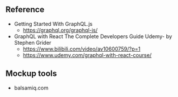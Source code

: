 ## Reference
- Getting Started With GraphQL.js
    - https://graphql.org/graphql-js/
- GraphQL with React The Complete Developers Guide Udemy- by Stephen Grider
    - https://www.bilibili.com/video/av10600759/?p=1
    - https://www.udemy.com/graphql-with-react-course/

## Mockup tools
- balsamiq.com